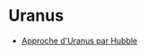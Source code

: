 # Uranus

- [Approche d'Uranus par Hubble](https://hubblesite.org/contents/media/videos/1999/11/175-Video.html?news=true)
